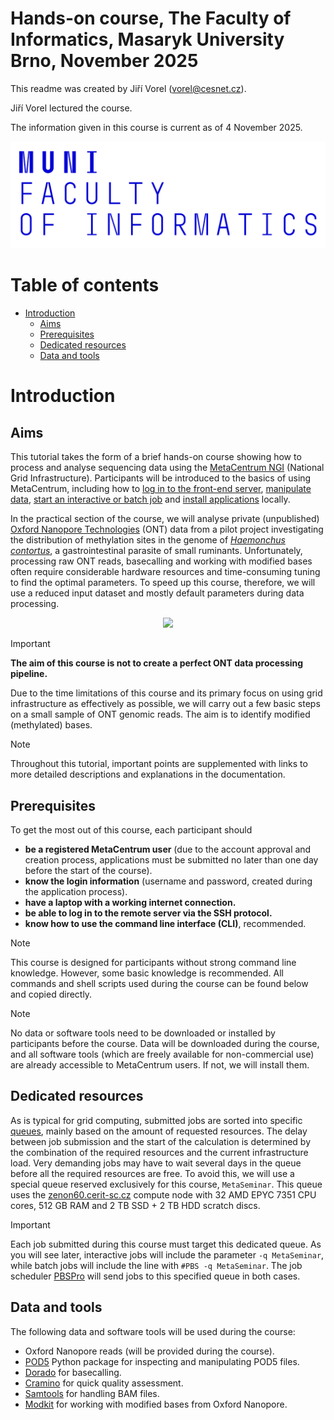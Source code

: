 # **Hands-on course, The Faculty of Informatics, Masaryk University Brno, November 2025**

This readme was created by Jiří Vorel (vorel@cesnet.cz).

Jiří Vorel lectured the course.

The information given in this course is current as of 4 November 2025.

<p align="center"><img src="https://github.com/CESNET/metacentrum-hands-on/blob/main/figures/002_fi_muni.png"></p>

# Table of contents
* [Introduction](#introduction)
 	* [Aims](#aims)
	* [Prerequisites](#prerequisites)
	* [Dedicated resources](#dedicated-resources)
	* [Data and tools](#data-and-tools)

# Introduction

## Aims
This tutorial takes the form of a brief hands-on course showing how to process and analyse sequencing data using the [MetaCentrum NGI](https://www.metacentrum.cz/en/index.html) (National Grid Infrastructure). Participants will be introduced to the basics of using MetaCentrum, including how to [log in to the front-end server](https://docs.metacentrum.cz/en/docs/access/log-in), [manipulate data](https://docs.metacentrum.cz/en/docs/data/large-data), [start an interactive or batch job](https://docs.metacentrum.cz/en/docs/computing/run-basic-job) and [install applications](https://docs.metacentrum.cz/en/docs/software/install-software) locally.

In the practical section of the course, we will analyse private (unpublished) [Oxford Nanopore Technologies](https://nanoporetech.com/) (ONT) data from a pilot project investigating the distribution of methylation sites in the genome of [_Haemonchus contortus_](https://en.wikipedia.org/wiki/Haemonchus_contortus), a gastrointestinal parasite of small ruminants. Unfortunately, processing raw ONT reads, basecalling and working with modified bases often require considerable hardware resources and time-consuming tuning to find the optimal parameters. To speed up this course, therefore, we will use a reduced input dataset and mostly default parameters during data processing.

<p align="center"><img src="https://upload.wikimedia.org/wikipedia/commons/5/55/Haemonchus_contortus_%28YPM_IZ_101907%29.jpeg"></p>

> [!IMPORTANT]  
> **The aim of this course is not to create a perfect ONT data processing pipeline.**
> 
> Due to the time limitations of this course and its primary focus on using grid infrastructure as effectively as possible, we will carry out a few basic steps on a small sample of ONT genomic reads. The aim is to identify modified (methylated) bases.

> [!NOTE]
> Throughout this tutorial, important points are supplemented with links to more detailed descriptions and explanations in the documentation.

## Prerequisites

To get the most out of this course, each participant should
  -  **be a registered MetaCentrum user** (due to the account approval and creation process, applications must be submitted no later than one day before the start of the course).
  -  **know the login information** (username and password, created during the application process).
  -  **have a laptop with a working internet connection.**
  -  **be able to log in to the remote server via the SSH protocol.**
  -  **know how to use the command line interface (CLI)**, recommended.
  
> [!NOTE]
> This course is designed for participants without strong command line knowledge. However, some basic knowledge is recommended. All commands and shell scripts used during the course can be found below and copied directly.

> [!NOTE]
> No data or software tools need to be downloaded or installed by participants before the course. Data will be downloaded during the course, and all software tools (which are freely available for non-commercial use) are already accessible to MetaCentrum users. If not, we will install them.

## Dedicated resources

As is typical for grid computing, submitted jobs are sorted into specific [queues](https://docs.metacentrum.cz/en/docs/computing/concepts#queues), mainly based on the amount of requested resources. The delay between job submission and the start of the calculation is determined by the combination of the required resources and the current infrastructure load. Very demanding jobs may have to wait several days in the queue before all the required resources are free. To avoid this, we will use a special queue reserved exclusively for this course, `MetaSeminar`. This queue uses the [zenon60.cerit-sc.cz](https://metavo.metacentrum.cz/pbsmon2/machine/zenon60.cerit-sc.cz) compute node with 32 AMD EPYC 7351 CPU cores, 512 GB RAM and 2 TB SSD + 2 TB HDD scratch discs. 

> [!IMPORTANT]  
> Each job submitted during this course must target this dedicated queue. As you will see later, interactive jobs will include the parameter `-q MetaSeminar`, while batch jobs will include the line with `#PBS -q MetaSeminar`. The job scheduler [PBSPro](https://docs.metacentrum.cz/en/docs/computing/concepts#pbs-server) will send jobs to this specified queue in both cases.

## Data and tools

The following data and software tools will be used during the course:

 - Oxford Nanopore reads (will be provided during the course).
 - [POD5](https://github.com/nanoporetech/pod5-file-format) Python package for inspecting and manipulating POD5 files.
 - [Dorado](https://github.com/nanoporetech/dorado) for basecalling.
 - [Cramino](https://github.com/wdecoster/cramino) for quick quality assessment.
 - [Samtools](https://github.com/samtools/samtools) for handling BAM files.
 - [Modkit](https://github.com/nanoporetech/modkit) for working with modified bases from Oxford Nanopore.


